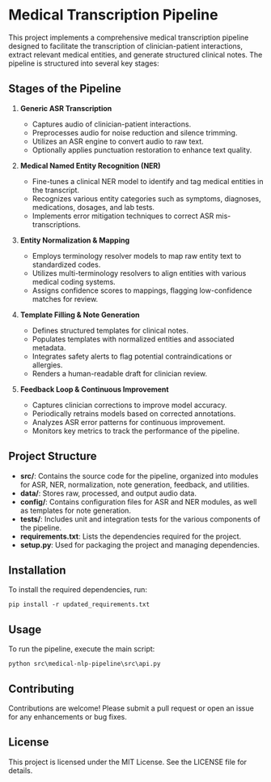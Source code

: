 # Medical Transcription Pipeline

This project implements a comprehensive medical transcription pipeline designed to facilitate the transcription of clinician-patient interactions, extract relevant medical entities, and generate structured clinical notes. The pipeline is structured into several key stages:

## Stages of the Pipeline

1. **Generic ASR Transcription**
   - Captures audio of clinician-patient interactions.
   - Preprocesses audio for noise reduction and silence trimming.
   - Utilizes an ASR engine to convert audio to raw text.
   - Optionally applies punctuation restoration to enhance text quality.

2. **Medical Named Entity Recognition (NER)**
   - Fine-tunes a clinical NER model to identify and tag medical entities in the transcript.
   - Recognizes various entity categories such as symptoms, diagnoses, medications, dosages, and lab tests.
   - Implements error mitigation techniques to correct ASR mis-transcriptions.

3. **Entity Normalization & Mapping**
   - Employs terminology resolver models to map raw entity text to standardized codes.
   - Utilizes multi-terminology resolvers to align entities with various medical coding systems.
   - Assigns confidence scores to mappings, flagging low-confidence matches for review.

4. **Template Filling & Note Generation**
   - Defines structured templates for clinical notes.
   - Populates templates with normalized entities and associated metadata.
   - Integrates safety alerts to flag potential contraindications or allergies.
   - Renders a human-readable draft for clinician review.

5. **Feedback Loop & Continuous Improvement**
   - Captures clinician corrections to improve model accuracy.
   - Periodically retrains models based on corrected annotations.
   - Analyzes ASR error patterns for continuous improvement.
   - Monitors key metrics to track the performance of the pipeline.

## Project Structure

- **src/**: Contains the source code for the pipeline, organized into modules for ASR, NER, normalization, note generation, feedback, and utilities.
- **data/**: Stores raw, processed, and output audio data.
- **config/**: Contains configuration files for ASR and NER modules, as well as templates for note generation.
- **tests/**: Includes unit and integration tests for the various components of the pipeline.
- **requirements.txt**: Lists the dependencies required for the project.
- **setup.py**: Used for packaging the project and managing dependencies.

## Installation

To install the required dependencies, run:

```
pip install -r updated_requirements.txt
```

## Usage

To run the pipeline, execute the main script:

```
python src\medical-nlp-pipeline\src\api.py
```

## Contributing

Contributions are welcome! Please submit a pull request or open an issue for any enhancements or bug fixes.

## License

This project is licensed under the MIT License. See the LICENSE file for details.